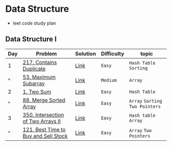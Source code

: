 # Data Structure
- leet code study plan


## Data Structure I
|Day|Problem|Solution|Difficulty|topic|
|---|-------|--------|----------|-----|
|1|[217. Contains Duplicate](https://leetcode.com/problems/contains-duplicate/)|[Link](./DataStructureI/217-contains_duplicate.cpp)|`Easy`|`Hash Table` `Sorting`|
|^|[53. Maximum Subarray](https://leetcode.com/problems/maximum-subarray/)|[Link](./DataStructureI/53-maximum_subarray.cpp)|`Medium`|`Array`|
|2|[1. Two Sum](https://leetcode.com/problems/two-sum/?envType=study-plan&id=data-structure-i)|[Link](./DataStructureI/1-two_sum.cpp)|`Easy`|`Hash Table`|
|^|[88. Merge Sorted Array](https://leetcode.com/problems/merge-sorted-array/?envType=study-plan&id=data-structure-i)|[Link](./DataStructureI/88-merge_sorted_array.cpp)|`Easy`|`Array` `Sorting` `Two Pointers`|
|3|[350. Intersection of Two Arrays II](https://leetcode.com/problems/intersection-of-two-arrays-ii/description/?envType=study-plan&id=data-structure-i)|[Link](./DataStructureI/350-intersection_of_two_arrays_II.cpp)|`Easy`|`Hash table` `Array`|
|^|[121. Best Time to Buy and Sell Stock](https://leetcode.com/problems/best-time-to-buy-and-sell-stock/description/?envType=study-plan&id=data-structure-i)|[Link](./DataStructureI/121-best_time_to_buy_and_sell_stock.cpp)|`Easy`|`Array` `Two Pointers`|